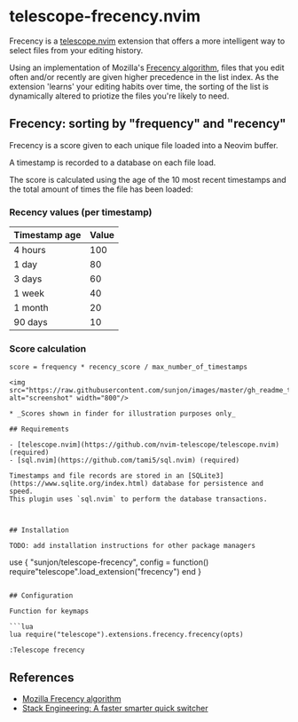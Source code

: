 # telescope-frecency.nvim

Frecency is a [telescope.nvim](https://github.com/nvim-telescope/telescope.nvim) extension that offers a more intelligent way to select files from your editing history.

Using an implementation of Mozilla's [Frecency algorithm](https://developer.mozilla.org/en-US/docs/Mozilla/Tech/Places/Frecency_algorithm), files that you edit often and/or recently are given higher precedence in the list index.
As the extension 'learns' your editing habits over time, the sorting of the list is dynamically altered to priotize the files you're likely to need.

## Frecency: sorting by "frequency" and "recency"

Frecency is a score given to each unique file loaded into a Neovim buffer.

A timestamp is recorded to a database on each file load.

The score is calculated using the age of the 10 most recent timestamps and the total amount of times the file has been loaded:

### Recency values (per timestamp)

| Timestamp age | Value |
| -------- | ---------- |
| 4 hours  | 100        |
| 1 day    | 80         | 
| 3 days   | 60         | 
| 1 week   | 40         | 
| 1 month  | 20         | 
| 90 days  | 10         | 

### Score calculation

```
score = frequency * recency_score / max_number_of_timestamps

<img src="https://raw.githubusercontent.com/sunjon/images/master/gh_readme_telescope_frecency.png" alt="screenshot" width="800"/>

* _Scores shown in finder for illustration purposes only_

## Requirements

- [telescope.nvim](https://github.com/nvim-telescope/telescope.nvim) (required)
- [sql.nvim](https://github.com/tami5/sql.nvim) (required)

Timestamps and file records are stored in an [SQLite3](https://www.sqlite.org/index.html) database for persistence and speed.
This plugin uses `sql.nvim` to perform the database transactions.



## Installation

TODO: add installation instructions for other package managers

```
use {
  "sunjon/telescope-frecency",
  config = function()
    require"telescope".load_extension("frecency")
  end
}

```

## Configuration

Function for keymaps

```lua
lua require("telescope").extensions.frecency.frecency(opts)
```

```
:Telescope frecency
```

## References

- [Mozilla Frecency algorithm](https://developer.mozilla.org/en-US/docs/Mozilla/Tech/Places/Frecency_algorithm)
- [Stack Engineering: A faster smarter quick switcher](https://slack.engineering/a-faster-smarter-quick-switcher/)
